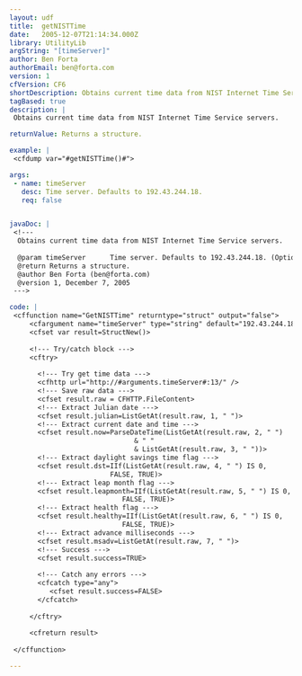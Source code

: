 ```yaml
---
layout: udf
title:  getNISTTime
date:   2005-12-07T21:14:34.000Z
library: UtilityLib
argString: "[timeServer]"
author: Ben Forta
authorEmail: ben@forta.com
version: 1
cfVersion: CF6
shortDescription: Obtains current time data from NIST Internet Time Service servers.
tagBased: true
description: |
 Obtains current time data from NIST Internet Time Service servers.

returnValue: Returns a structure.

example: |
 <cfdump var="#getNISTTime()#">

args:
 - name: timeServer
   desc: Time server. Defaults to 192.43.244.18.
   req: false


javaDoc: |
 <!---
  Obtains current time data from NIST Internet Time Service servers.
  
  @param timeServer      Time server. Defaults to 192.43.244.18. (Optional)
  @return Returns a structure. 
  @author Ben Forta (ben@forta.com) 
  @version 1, December 7, 2005 
 --->

code: |
 <cffunction name="GetNISTTime" returntype="struct" output="false">
     <cfargument name="timeServer" type="string" default="192.43.244.18" required="false">
     <cfset var result=StructNew()>
 
     <!--- Try/catch block --->
     <cftry>
 
       <!--- Try get time data --->
       <cfhttp url="http://#arguments.timeServer#:13/" />
       <!--- Save raw data --->
       <cfset result.raw = CFHTTP.FileContent>
       <!--- Extract Julian date --->
       <cfset result.julian=ListGetAt(result.raw, 1, " ")>
       <!--- Extract current date and time --->
       <cfset result.now=ParseDateTime(ListGetAt(result.raw, 2, " ")
                               & " "
                               & ListGetAt(result.raw, 3, " "))>
       <!--- Extract daylight savings time flag --->
       <cfset result.dst=IIf(ListGetAt(result.raw, 4, " ") IS 0,
                         FALSE, TRUE)>
       <!--- Extract leap month flag --->
       <cfset result.leapmonth=IIf(ListGetAt(result.raw, 5, " ") IS 0,
                            FALSE, TRUE)>
       <!--- Extract health flag --->
       <cfset result.healthy=IIf(ListGetAt(result.raw, 6, " ") IS 0,
                            FALSE, TRUE)>
       <!--- Extract advance milliseconds --->
       <cfset result.msadv=ListGetAt(result.raw, 7, " ")>
       <!--- Success --->
       <cfset result.success=TRUE>
 
       <!--- Catch any errors --->
       <cfcatch type="any">
          <cfset result.success=FALSE>
       </cfcatch>
 
     </cftry>
 
     <cfreturn result>
 
 </cffunction>

---
```


